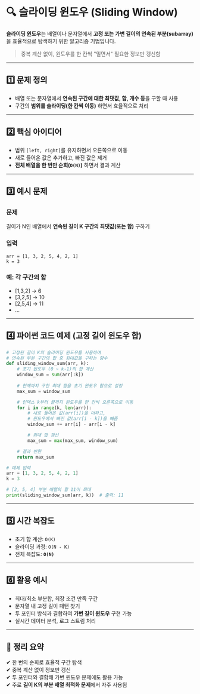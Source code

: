 # 🔍 슬라이딩 윈도우 (Sliding Window)

**슬라이딩 윈도우**는 배열이나 문자열에서 **고정 또는 가변 길이의 연속된 부분(subarray)** 을 효율적으로 탐색하기 위한 알고리즘 기법입니다.

> 중복 계산 없이, 윈도우를 한 칸씩 "밀면서" 필요한 정보만 갱신함

---

## 1️⃣ 문제 정의

- 배열 또는 문자열에서 **연속된 구간에 대한 최댓값, 합, 개수 등**을 구할 때 사용
- 구간의 **범위를 슬라이딩(한 칸씩 이동)** 하면서 효율적으로 처리

---

## 2️⃣ 핵심 아이디어

- 범위 `[left, right]`를 유지하면서 오른쪽으로 이동
- 새로 들어온 값은 추가하고, 빠진 값은 제거
- **전체 배열을 한 번만 순회(`O(N)`)** 하면서 결과 계산

---

## 3️⃣ 예시 문제

### 문제
길이가 N인 배열에서 **연속된 길이 K 구간의 최댓값(또는 합)** 구하기

### 입력
```
arr = [1, 3, 2, 5, 4, 2, 1]
k = 3
```

### 예: 각 구간의 합
- [1,3,2] → 6  
- [3,2,5] → 10  
- [2,5,4] → 11  
- ...

---

## 4️⃣ 파이썬 코드 예제 (고정 길이 윈도우 합)

```python
# 고정된 길이 K의 슬라이딩 윈도우를 사용하여
# 연속된 부분 구간의 합 중 최대값을 구하는 함수
def sliding_window_sum(arr, k):
    # 초기 윈도우 (0 ~ k-1)의 합 계산
    window_sum = sum(arr[:k])
    
    # 현재까지 구한 최대 합을 초기 윈도우 합으로 설정
    max_sum = window_sum

    # 인덱스 k부터 끝까지 윈도우를 한 칸씩 오른쪽으로 이동
    for i in range(k, len(arr)):
        # 새로 들어온 값(arr[i])을 더하고,
        # 윈도우에서 빠진 값(arr[i - k])을 빼줌
        window_sum += arr[i] - arr[i - k]

        # 최대 합 갱신
        max_sum = max(max_sum, window_sum)

    # 결과 반환
    return max_sum

# 예제 입력
arr = [1, 3, 2, 5, 4, 2, 1]
k = 3

# [2, 5, 4] 부분 배열의 합 11이 최대
print(sliding_window_sum(arr, k))  # 출력: 11
```

---

## 5️⃣ 시간 복잡도

- 초기 합 계산: `O(K)`  
- 슬라이딩 과정: `O(N - K)`
- 전체 복잡도: **`O(N)`**

---

## 6️⃣ 활용 예시

- 최대/최소 부분합, 최장 조건 만족 구간
- 문자열 내 고정 길이 패턴 찾기
- 투 포인터 방식과 결합하여 **가변 길이 윈도우** 구현 가능
- 실시간 데이터 분석, 로그 스트림 처리

---

## 🎯 정리 요약

✔ 한 번의 순회로 효율적 구간 탐색  
✔ 중복 계산 없이 정보만 갱신  
✔ 투 포인터와 결합해 가변 윈도우 문제에도 활용 가능  
✔ 주로 **길이 K의 부분 배열 최적화 문제**에서 자주 사용됨
